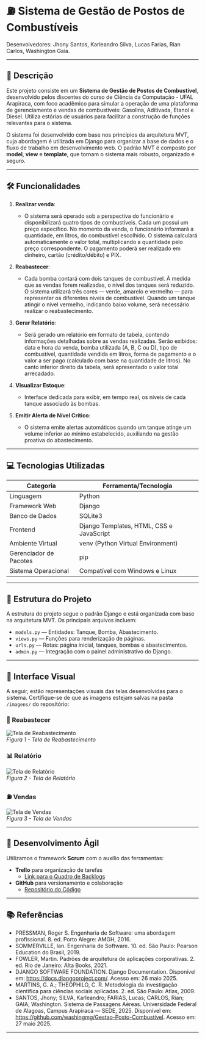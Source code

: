 # ⛽ Sistema de Gestão de Postos de Combustíveis

Desenvolvedores: Jhony Santos, Karleandro Silva, Lucas Farias, Rian Carlos, Washington Gaia.

---

## 📌 Descrição

Este projeto consiste em um **Sistema de Gestão de Postos de Combustível**, desenvolvido pelos discentes do curso de Ciência da Computação - UFAL Arapiraca, com foco acadêmico para simular a operação de uma plataforma de gerenciamento e vendas de combustíveis: Gasolina, Aditivada, Etanol e Diesel. Utiliza estórias de usuários para facilitar a construção de funções relevantes para o sistema.

O sistema foi desenvolvido com base nos princípios da arquitetura MVT, cuja abordagem é utilizada em Django para organizar a base de dados e o fluxo de trabalho em desenvolvimento web. O padrão MVT é composto por **model**, **view** e **template**, que tornam o sistema mais robusto, organizado e seguro.

---

## 🛠️ Funcionalidades

1. **Realizar venda**:
   - O sistema será operado sob a perspectiva do funcionário e disponibilizará quatro tipos de combustíveis. Cada um possui um preço específico. No momento da venda, o funcionário informará a quantidade, em litros, do combustível escolhido. O sistema calculará automaticamente o valor total, multiplicando a quantidade pelo preço correspondente. O pagamento poderá ser realizado em dinheiro, cartão (crédito/débito) e PIX.

2. **Reabastecer**:
   - Cada bomba contará com dois tanques de combustível. À medida que as vendas forem realizadas, o nível dos tanques será reduzido. O sistema utilizará três cores — verde, amarelo e vermelho — para representar os diferentes níveis de combustível. Quando um tanque atingir o nível vermelho, indicando baixo volume, será necessário realizar o reabastecimento.

3. **Gerar Relatório**:
   - Será gerado um relatório em formato de tabela, contendo informações detalhadas sobre as vendas realizadas. Serão exibidos: data e hora da venda, bomba utilizada (A, B, C ou D), tipo de combustível, quantidade vendida em litros, forma de pagamento e o valor a ser pago (calculado com base na quantidade de litros). No canto inferior direito da tabela, será apresentado o valor total arrecadado.

4. **Visualizar Estoque**:
   - Interface dedicada para exibir, em tempo real, os níveis de cada tanque associado às bombas.

5. **Emitir Alerta de Nível Crítico**:
   - O sistema emite alertas automáticos quando um tanque atinge um volume inferior ao mínimo estabelecido, auxiliando na gestão proativa do abastecimento.

---

## 💻 Tecnologias Utilizadas

| Categoria              | Ferramenta/Tecnologia                    |
|------------------------|------------------------------------------|
| Linguagem              | Python                                   |
| Framework Web          | Django                                   |
| Banco de Dados         | SQLite3                                  |
| Frontend               | Django Templates, HTML, CSS e JavaScript |
| Ambiente Virtual       | venv (Python Virtual Environment)        |
| Gerenciador de Pacotes | pip                                      |
| Sistema Operacional    | Compatível com Windows e Linux           |

---

## 📂 Estrutura do Projeto

A estrutura do projeto segue o padrão Django e está organizada com base na arquitetura MVT. Os principais arquivos incluem:

- `models.py` — Entidades: Tanque, Bomba, Abastecimento.
- `views.py` — Funções para renderização de páginas.
- `urls.py` — Rotas: página inicial, tanques, bombas e abastecimentos.
- `admin.py` — Integração com o painel administrativo do Django.

---

## 📸 Interface Visual

A seguir, estão representações visuais das telas desenvolvidas para o sistema. Certifique-se de que as imagens estejam salvas na pasta `/imagens/` do repositório:

### 🔄 Reabastecer

![Tela de Reabastecimento](imagens/reabastecimento.png)  
*Figura 1 - Tela de Reabastecimento*

### 📊 Relatório

![Tela de Relatório](imagens/relatorio.png)  
*Figura 2 - Tela de Relatório*

### ⛽ Vendas

![Tela de Vendas](imagens/vendas.png)  
*Figura 3 - Tela de Vendas*

---

## 🧪 Desenvolvimento Ágil

Utilizamos o framework **Scrum** com o auxílio das ferramentas:

- **Trello** para organização de tarefas
  - [Link para o Quadro de Backlogs](https://trello.com/b/6xl40rvk/sistema-de-gestao-de-posto-de-combustiveis)
- **GitHub** para versionamento e colaboração
  - [Repositório do Código](https://github.com/washingmg/Gestao-Posto-Combustivel)

---

## 📚 Referências

- PRESSMAN, Roger S. Engenharia de Software: uma abordagem profissional. 8. ed. Porto Alegre: AMGH, 2016.
- SOMMERVILLE, Ian. Engenharia de Software. 10. ed. São Paulo: Pearson Education do Brasil, 2019.
- FOWLER, Martin. Padrões de arquitetura de aplicações corporativas. 2. ed. Rio de Janeiro: Alta Books, 2021.
- DJANGO SOFTWARE FOUNDATION. Django Documentation. Disponível em: https://docs.djangoproject.com/. Acesso em: 26 maio 2025.
- MARTINS, G. A.; THEÓPHILO, C. R. Metodologia da investigação científica para ciências sociais aplicadas. 2. ed. São Paulo: Atlas, 2009.
- SANTOS, Jhony; SILVA, Karleandro; FARIAS, Lucas; CARLOS, Rian; GAIA, Washington. Sistema de Passagens Aéreas. Universidade Federal de Alagoas, Campus Arapiraca — SEDE, 2025. Disponível em: https://github.com/washingmg/Gestao-Posto-Combustivel. Acesso em: 27 maio 2025.


---


